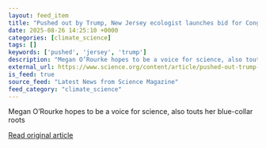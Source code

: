 ```yaml
---
layout: feed_item
title: "Pushed out by Trump, New Jersey ecologist launches bid for Congress"
date: 2025-08-26 14:25:10 +0000
categories: [climate_science]
tags: []
keywords: ['pushed', 'jersey', 'trump']
description: "Megan O’Rourke hopes to be a voice for science, also touts her blue-collar roots"
external_url: https://www.science.org/content/article/pushed-out-trump-new-jersey-ecologist-launches-bid-congress
is_feed: true
source_feed: "Latest News from Science Magazine"
feed_category: "climate_science"
---
```


Megan O’Rourke hopes to be a voice for science, also touts her blue-collar roots

[Read original article](https://www.science.org/content/article/pushed-out-trump-new-jersey-ecologist-launches-bid-congress)
